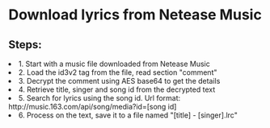 <h1>Download lyrics from Netease Music</h1>
<h2>Steps:</h2>
<li>1. Start with a music file downloaded from Netease Music</li>
<li>2. Load the id3v2 tag from the file, read section "comment"</li>
<li>3. Decrypt the comment using AES base64 to get the details</li>
<li>4. Retrieve title, singer and song id from the decrypted text</li>
<li>5. Search for lyrics using the song id. Url format: http://music.163.com/api/song/media?id=[song id]</li>
<li>6. Process on the text, save it to a file named "[title] - [singer].lrc"</li>